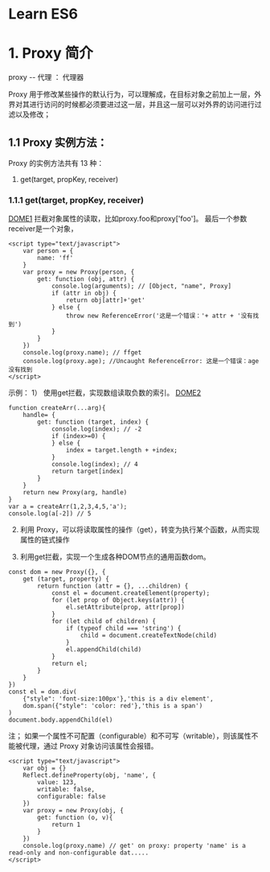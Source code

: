 # Learn ES6

# 1. Proxy 简介

proxy -- 代理 ： 代理器

Proxy 用于修改某些操作的默认行为，可以理解成，在目标对象之前加上一层，外界对其进行访问的时候都必须要进过这一层，并且这一层可以对外界的访问进行过滤以及修改；

## 1.1 Proxy 实例方法：

Proxy 的实例方法共有 13 种：
1. get(target, propKey, receiver)


### 1.1.1 get(target, propKey, receiver)
[DOME1](./html/dome1.html)
拦截对象属性的读取，比如proxy.foo和proxy['foo']。
最后一个参数receiver是一个对象，

```
<script type="text/javascript">
    var person = {
        name: 'ff'
    }
    var proxy = new Proxy(person, {
        get: function (obj, attr) {
            console.log(arguments); // [Object, "name", Proxy]
            if (attr in obj) {
                return obj[attr]+'get'
            } else {
                throw new ReferenceError('这是一个错误：'+ attr + '没有找到')
            }
        }
    })
    console.log(proxy.name); // ffget
    console.log(proxy.age); //Uncaught ReferenceError: 这是一个错误：age没有找到
</script>
```

示例：
1） 使用get拦截，实现数组读取负数的索引。
[DOME2](./html/dome2.html)
```
function createArr(...arg){
    handle= {
        get: function (target, index) {
            console.log(index); // -2
            if (index>=0) {
            } else {
                index = target.length + +index;
            }
            console.log(index); // 4
            return target[index]
        }
    }
    return new Proxy(arg, handle)
}
var a = createArr(1,2,3,4,5,'a');
console.log(a[-2]) // 5
```

2) 利用 Proxy，可以将读取属性的操作（get），转变为执行某个函数，从而实现属性的链式操作

3) 利用get拦截，实现一个生成各种DOM节点的通用函数dom。
```
const dom = new Proxy({}, {
    get (target, property) {
        return function (attr = {}, ...children) {
            const el = document.createElement(property);
            for (let prop of Object.keys(attr)) {
                el.setAttribute(prop, attr[prop])
            }
            for (let child of children) {
                if (typeof child === 'string') {
                    child = document.createTextNode(child)
                }
                el.appendChild(child)
            }
            return el;
        }
    }
})
const el = dom.div(
    {"style": 'font-size:100px'},'this is a div element',
    dom.span({"style": 'color: red'},'this is a span')
)
document.body.appendChild(el)
```

注；  如果一个属性不可配置（configurable）和不可写（writable），则该属性不能被代理，通过 Proxy 对象访问该属性会报错。
```
<script type="text/javascript">
    var obj = {}
    Reflect.defineProperty(obj, 'name', {
        value: 123,
        writable: false,
        configurable: false
    })
    var proxy = new Proxy(obj, {
        get: function (o, v){
            return 1
        }
    })
    console.log(proxy.name) // get' on proxy: property 'name' is a read-only and non-configurable dat.....
</script>
```
